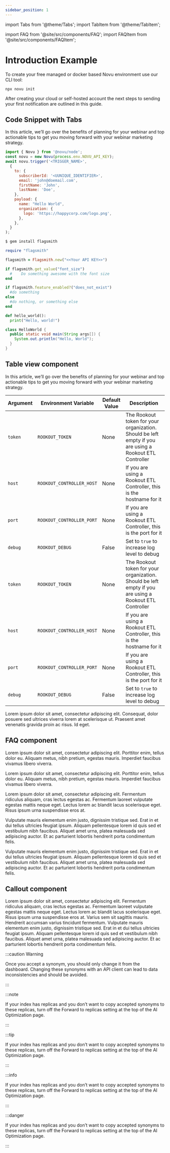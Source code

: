 ```yaml
---
sidebar_position: 1
---
```


import Tabs from '@theme/Tabs';
import TabItem from '@theme/TabItem';

import FAQ from '@site/src/components/FAQ';
import FAQItem from '@site/src/components/FAQItem';

# Introduction Example

To create your free managed or docker based Novu environment use our CLI tool:

```
npx novu init
```

After creating your cloud or self-hosted account the next steps to sending your first notification are outlined in this guide.

## Code Snippet with Tabs

In this article, we’ll go over the benefits of planning for your webinar and top actionable tips to get you moving forward with your webinar marketing strategy.

<Tabs>
  <TabItem value="nodejs" label="Node.js" default>

```jsx
import { Novu } from '@novu/node';
const novu = new Novu(process.env.NOVU_API_KEY);
await novu.trigger('<TRIGGER_NAME>',
  {
    to: {
      subscriberId: '<UUNIQUE_IDENTIFIER>',
      email: 'john@doemail.com',
      firstName: 'John',
      lastName: 'Doe',
    },
    payload: {
      name: "Hello World",
      organization: {
        logo: 'https://happycorp.com/logo.png',
      },
    },
  }
);
```

  </TabItem>
  <TabItem value="ruby" label="Ruby">

```ruby
$ gem install flagsmith

require "flagsmith"

flagsmith = Flagsmith.new("<<Your API KEY>>")

if flagsmith.get_value("font_size")
  #    Do something awesome with the font size
end

if flagsmith.feature_enabled?("does_not_exist")
  #do something
else
  #do nothing, or something else
end
```
  
  </TabItem>
  <TabItem value="py" label="Python">

```py
def hello_world():
  print("Hello, world!")
```

  </TabItem>
  <TabItem value="java" label="Java">

```java
class HelloWorld {
  public static void main(String args[]) {
    System.out.println("Hello, World");
  }
}
```

  </TabItem>
</Tabs>

## Table view component

In this article, we’ll go over the benefits of planning for your webinar and top actionable tips to get you moving forward with your webinar marketing strategy.

| Argument | Environment Variable           | Default Value | Description |
| -------- | ------------------------------ | ------------- | ----------- |
| `token`  | `ROOKOUT_TOKEN`                | None          | The Rookout token for your organization. Should be left empty if you are using a Rookout ETL Controller |
| `host`  | `ROOKOUT_CONTROLLER_HOST`      | None          | If you are using a Rookout ETL Controller, this is the hostname for it                                  |
| `port`   | `ROOKOUT_CONTROLLER_PORT`      | None          | If you are using a Rookout ETL Controller, this is the port for it |
| `debug`  | `ROOKOUT_DEBUG`                | False         | Set to `true` to increase log level to debug |
| `token`  | `ROOKOUT_TOKEN`                | None          | The Rookout token for your organization. Should be left empty if you are using a Rookout ETL Controller |
| `host`  | `ROOKOUT_CONTROLLER_HOST`      | None          | If you are using a Rookout ETL Controller, this is the hostname for it                                  |
| `port`   | `ROOKOUT_CONTROLLER_PORT`      | None          | If you are using a Rookout ETL Controller, this is the port for it |
| `debug`  | `ROOKOUT_DEBUG`                | False         | Set to `true` to increase log level to debug |

Lorem ipsum dolor sit amet, consectetur adipiscing elit. Consequat, dolor posuere sed ultrices viverra lorem at scelerisque ut. Praesent amet venenatis gravida proin ac risus. Id eget.

## FAQ component

Lorem ipsum dolor sit amet, consectetur adipiscing elit. Porttitor enim, tellus dolor eu. Aliquam metus, nibh pretium, egestas mauris. Imperdiet faucibus vivamus libero viverra.

<FAQ>
  <FAQItem title="Lorem ipsum dolor sit amet, consectetur adipiscing elit?" isOpen>Lorem ipsum dolor sit amet, consectetur adipiscing elit. Porttitor enim, tellus dolor eu. Aliquam metus, nibh pretium, egestas mauris. Imperdiet faucibus vivamus libero viverra.</FAQItem>

  <FAQItem title="Lorem ipsum dolor sit amet?">Lorem ipsum dolor sit amet, consectetur adipiscing elit. Fermentum ridiculus aliquam, cras lectus egestas ac. Fermentum laoreet vulputate egestas mattis neque eget. Lectus lorem ac blandit lacus scelerisque eget. Risus ipsum urna suspendisse eros at.</FAQItem>

  <FAQItem title="Lorem ipsum dolor sit amet?">
  <p> Vulputate mauris elementum enim justo, dignissim tristique sed. Erat in et dui tellus ultricies feugiat ipsum. Aliquam pellentesque lorem id quis sed et vestibulum nibh faucibus. Aliquet amet urna, platea malesuada sed adipiscing auctor. Et ac parturient lobortis hendrerit porta condimentum felis.</p>
  <p>Vulputate mauris elementum enim justo, dignissim tristique sed. Erat in et dui tellus ultricies feugiat ipsum. Aliquam pellentesque lorem id quis sed et vestibulum nibh faucibus. Aliquet amet urna, platea malesuada sed adipiscing auctor. Et ac parturient lobortis hendrerit porta condimentum felis.</p>
  </FAQItem>
</FAQ>

## Callout component

Lorem ipsum dolor sit amet, consectetur adipiscing elit. Fermentum ridiculus aliquam, cras lectus egestas ac. Fermentum laoreet vulputate egestas mattis neque eget. Lectus lorem ac blandit lacus scelerisque eget. Risus ipsum urna suspendisse eros at. Varius sem sit sagittis mauris. Hendrerit accumsan varius tincidunt fermentum. Vulputate mauris elementum enim justo, dignissim tristique sed. Erat in et dui tellus ultricies feugiat ipsum. Aliquam pellentesque lorem id quis sed et vestibulum nibh faucibus. Aliquet amet urna, platea malesuada sed adipiscing auctor. Et ac parturient lobortis hendrerit porta condimentum felis.

:::caution  Warning

Once you accept a synonym, you should only change it from the dashboard. Changing these synonyms with an API client can lead to data inconsistencies and should be avoided.

:::

:::note

If your index has replicas and you don’t want to copy accepted synonyms to these replicas, turn off the Forward to replicas setting at the top of the AI Optimization page.

:::

:::tip

If your index has replicas and you don’t want to copy accepted synonyms to these replicas, turn off the Forward to replicas setting at the top of the AI Optimization page.

:::

:::info

If your index has replicas and you don’t want to copy accepted synonyms to these replicas, turn off the Forward to replicas setting at the top of the AI Optimization page.

:::

:::danger

If your index has replicas and you don’t want to copy accepted synonyms to these replicas, turn off the Forward to replicas setting at the top of the AI Optimization page.

:::
